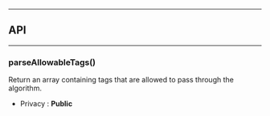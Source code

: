 


-----------------------------
## API
-----------------------------

### parseAllowableTags()
Return an array containing tags that are allowed to pass through the
algorithm.

- Privacy : **Public**





